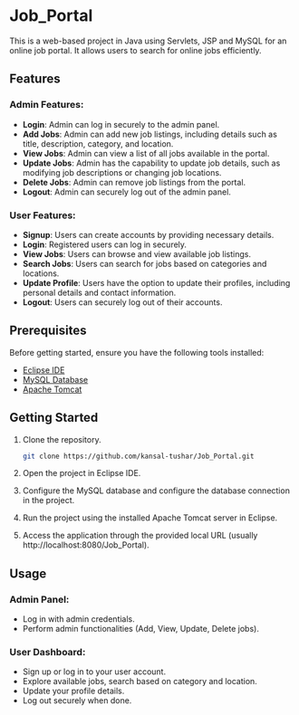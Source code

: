 # Job_Portal
This is a web-based project in Java using Servlets, JSP and MySQL for an online job portal. It allows users to search for online jobs efficiently. 

## Features

### Admin Features:

- **Login**: Admin can log in securely to the admin panel.
- **Add Jobs**: Admin can add new job listings, including details such as title, description, category, and location.
- **View Jobs**: Admin can view a list of all jobs available in the portal.
- **Update Jobs**: Admin has the capability to update job details, such as modifying job descriptions or changing job locations.
- **Delete Jobs**: Admin can remove job listings from the portal.
- **Logout**: Admin can securely log out of the admin panel.

### User Features:

- **Signup**: Users can create accounts by providing necessary details.
- **Login**: Registered users can log in securely.
- **View Jobs**: Users can browse and view available job listings.
- **Search Jobs**: Users can search for jobs based on categories and locations.
- **Update Profile**: Users have the option to update their profiles, including personal details and contact information.
- **Logout**: Users can securely log out of their accounts.

## Prerequisites

Before getting started, ensure you have the following tools installed:

- [Eclipse IDE](https://www.eclipse.org/downloads/)
- [MySQL Database](https://www.mysql.com/)
- [Apache Tomcat](http://tomcat.apache.org/)

## Getting Started

1. Clone the repository.

   ```bash
   git clone https://github.com/kansal-tushar/Job_Portal.git
2. Open the project in Eclipse IDE.
3. Configure the MySQL database and configure the database connection in the project.
4. Run the project using the installed Apache Tomcat server in Eclipse.
5. Access the application through the provided local URL (usually http://localhost:8080/Job_Portal).

## Usage

### Admin Panel:

- Log in with admin credentials.
- Perform admin functionalities (Add, View, Update, Delete jobs).

### User Dashboard:

- Sign up or log in to your user account.
- Explore available jobs, search based on category and location.
- Update your profile details.
- Log out securely when done.



